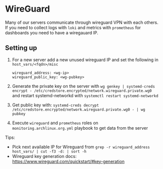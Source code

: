 # WireGuard

Many of our servers communicate through wireguard VPN with each others. If you need to collect logs with `loki` and metrics with `prometheus` for dashboards you need to have a wiregauard IP.

## Setting up
1. For a new server add a new unused wireguard IP and set the following in `host_vars/<fqdn>/misc`
    ```
    wireguard_address: <wg-ip>
    wireguard_public_key: <wg-pubkey>
    ```

1. Generate the private key on the server with `wg genkey | systemd-creds encrypt - /etc/credstore.encrypted/network.wireguard.private.wg0` and restart systemd-networkd with `systemctl restart systemd-networkd`

1. Get public key with: `systemd-creds decrypt /etc/credstore.encrypted/network.wireguard.private.wg0 - | wg pubkey`

1. Execute `wireguard` and `prometheus` roles on `monitoring.archlinux.org.yml` playbook to get data from the server

Tips:
 - Pick next available IP for Wireguard from `grep -r wireguard_address host_vars/ | cut -f3 -d: | sort -h`
 - Wireguard key generation docs: https://www.wireguard.com/quickstart/#key-generation
